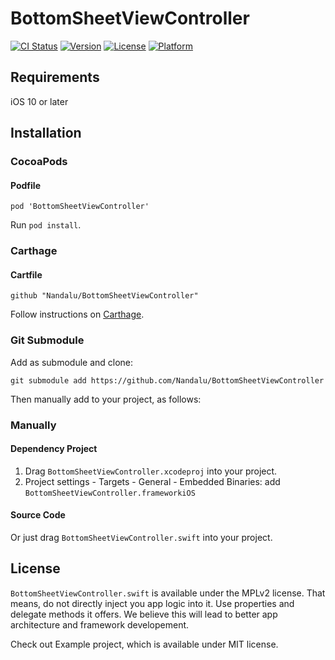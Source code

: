 # BottomSheetViewController

[![CI Status](https://img.shields.io/travis/Nandalu/BottomSheetViewController.svg?style=flat)](https://travis-ci.org/Nandalu/BottomSheetViewController)
[![Version](https://img.shields.io/cocoapods/v/BottomSheetViewController.svg?style=flat)](https://cocoapods.org/pods/BottomSheetViewController)
[![License](https://img.shields.io/cocoapods/l/BottomSheetViewController.svg?style=flat)](https://cocoapods.org/pods/BottomSheetViewController)
[![Platform](https://img.shields.io/cocoapods/p/BottomSheetViewController.svg?style=flat)](https://cocoapods.org/pods/BottomSheetViewController)



## Requirements

iOS 10 or later

## Installation

### CocoaPods

#### Podfile

```
pod 'BottomSheetViewController'
```

Run `pod install`.

### Carthage

#### Cartfile

```
github "Nandalu/BottomSheetViewController"
```

Follow instructions on [Carthage](https://github.com/Carthage/Carthage).

### Git Submodule

Add as submodule and clone:

```
git submodule add https://github.com/Nandalu/BottomSheetViewController
```

Then manually add to your project, as follows:

### Manually

#### Dependency Project

1. Drag `BottomSheetViewController.xcodeproj` into your project.
2. Project settings - Targets - General - Embedded Binaries: add `BottomSheetViewController.frameworkiOS`

#### Source Code

Or just drag `BottomSheetViewController.swift` into your project.

## License

`BottomSheetViewController.swift` is available under the MPLv2 license. That means, do not directly inject you app logic into it. Use properties and delegate methods it offers. We believe this will lead to better app architecture and framework developement.

Check out Example project, which is available under MIT license.